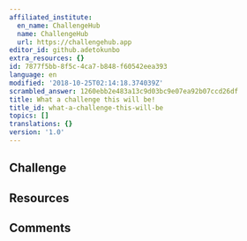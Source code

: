 ```yaml
---
affiliated_institute:
  en_name: ChallengeHub
  name: ChallengeHub
  url: https://challengehub.app
editor_id: github.adetokunbo
extra_resources: {}
id: 7877f5bb-8f5c-4ca7-b848-f60542eea393
language: en
modified: '2018-10-25T02:14:18.374039Z'
scrambled_answer: 1260ebb2e483a13c9d03bc9e07ea92b07ccd26df
title: What a challenge this will be!
title_id: what-a-challenge-this-will-be
topics: []
translations: {}
version: '1.0'
---
```


## Challenge



## Resources



## Comments




